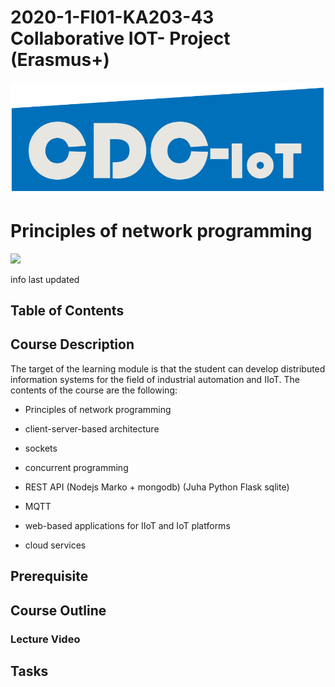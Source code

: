 # 2020-1-FI01-KA203-43 Collaborative IOT- Project (Erasmus+)

![](project_logo.png)

# Principles of network programming

![](intro_img.png)

info
last updated

## Table of Contents


## Course Description
The target of the learning module is that the student can develop distributed information systems for the field of industrial automation and IIoT. The contents of the course are the following:

- Principles of network programming

- client-server-based architecture

- sockets

- concurrent programming

- REST API (Nodejs Marko + mongodb) (Juha Python Flask sqlite)

- MQTT

- web-based applications for IIoT and IoT platforms

- cloud services


## Prerequisite

## Course Outline

### Lecture Video

## Tasks
